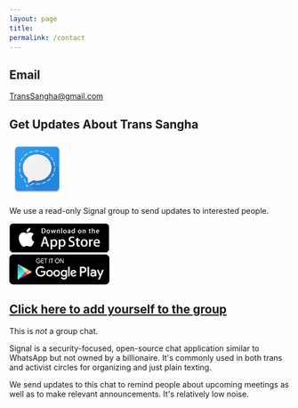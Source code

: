 ```yaml
---
layout: page
title:
permalink: /contact
---
```


## Email
[TransSangha@gmail.com](mailto:transsangha@gmail.com)

## Get Updates About Trans Sangha

<img src="images/signal_icon.png" alt="signal app logo" width="100px"/>

We use a read-only Signal group to send updates to interested people. 

 <div class="row">
  <div class="column">
    <a href="https://apps.apple.com/us/app/signal-private-messenger/id874139669" target="_blank"><img alt="download signal for ios" width="180px" class="icon-border" src="images/download_ios.png"></a>
  </div>
  <div class="column">
    <a href="https://play.google.com/store/apps/details?id=org.thoughtcrime.securesms" target="_blank"><img alt="download signal for android" width="180px" class="icon-border" src="images/download_android.png"></a>
  </div>
</div> 

## [Click here to add yourself to the group](https://signal.group/#CjQKICYH4BMbBk2x0wwIzPQT26q-4Bv-f8yC493EyGR5WMuyEhCEzV1c3QgZEuN1McLCru51)

This is *not* a group chat.

Signal is a security-focused, open-source chat application similar to WhatsApp but not owned by a billionaire. It's commonly used in both trans and activist circles for organizing and just plain texting. 

We send updates to this chat to remind people about upcoming meetings as well as to make relevant announcements. It's relatively low noise. 